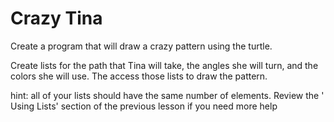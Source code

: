 # Crazy Tina

Create a program that will draw a crazy pattern using the turtle.

Create lists for the path that Tina will take, the angles 
she will turn, and the colors she will use. The access those
lists to draw the pattern.

hint: all of your lists should have the same number of elements.
Review the ' Using Lists' section of the previous lesson if you need 
more help
